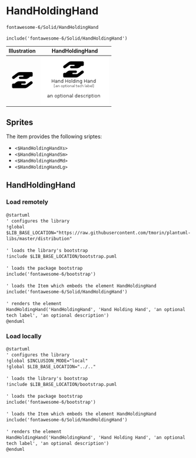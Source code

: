 # HandHoldingHand


```text
fontawesome-6/Solid/HandHoldingHand
```

```text
include('fontawesome-6/Solid/HandHoldingHand')
```



| Illustration | HandHoldingHand |
| :---: | :---: |
| ![illustration for Illustration](../../fontawesome-6/Solid/HandHoldingHand.png) | ![illustration for HandHoldingHand](../../fontawesome-6/Solid/HandHoldingHand.Local.png) |



## Sprites
The item provides the following sriptes:

- `<$HandHoldingHandXs>`
- `<$HandHoldingHandSm>`
- `<$HandHoldingHandMd>`
- `<$HandHoldingHandLg>`





## HandHoldingHand

### Load remotely
```plantuml
@startuml
' configures the library
!global $LIB_BASE_LOCATION="https://raw.githubusercontent.com/tmorin/plantuml-libs/master/distribution"

' loads the library's bootstrap
!include $LIB_BASE_LOCATION/bootstrap.puml

' loads the package bootstrap
include('fontawesome-6/bootstrap')

' loads the Item which embeds the element HandHoldingHand
include('fontawesome-6/Solid/HandHoldingHand')

' renders the element
HandHoldingHand('HandHoldingHand', 'Hand Holding Hand', 'an optional tech label', 'an optional description')
@enduml
```

### Load locally
```plantuml
@startuml
' configures the library
!global $INCLUSION_MODE="local"
!global $LIB_BASE_LOCATION="../.."

' loads the library's bootstrap
!include $LIB_BASE_LOCATION/bootstrap.puml

' loads the package bootstrap
include('fontawesome-6/bootstrap')

' loads the Item which embeds the element HandHoldingHand
include('fontawesome-6/Solid/HandHoldingHand')

' renders the element
HandHoldingHand('HandHoldingHand', 'Hand Holding Hand', 'an optional tech label', 'an optional description')
@enduml
```

